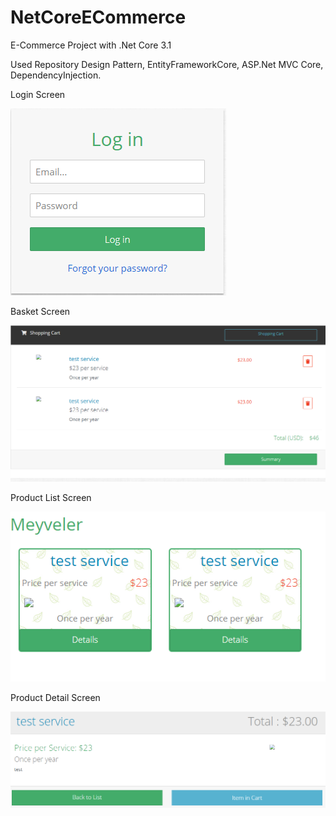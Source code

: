 # NetCoreECommerce

E-Commerce Project with .Net Core 3.1

Used Repository Design Pattern, EntityFrameworkCore, ASP.Net MVC Core, DependencyInjection.

Login Screen

![alt text](https://github.com/brk2art/NetCoreECommerce/blob/master/netcoress4.PNG?raw=true)

Basket Screen

![alt text](https://github.com/brk2art/NetCoreECommerce/blob/master/netcoress1.PNG?raw=true)

Product List Screen

![alt text](https://github.com/brk2art/NetCoreECommerce/blob/master/netcoress2.PNG?raw=true)

Product Detail Screen

![alt text](https://github.com/brk2art/NetCoreECommerce/blob/master/netcoress3.PNG?raw=true)
